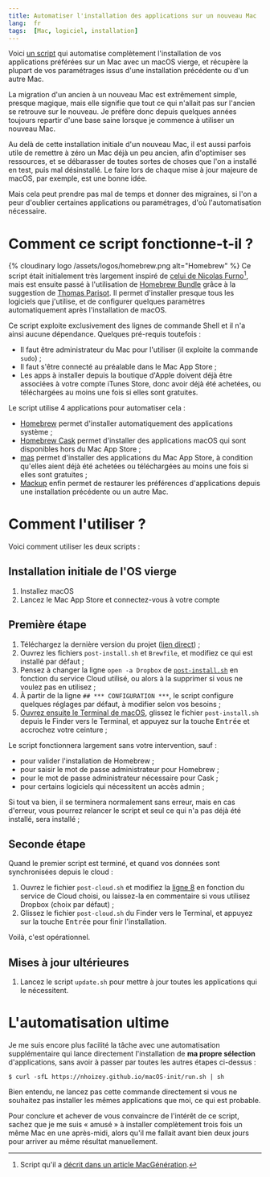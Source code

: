 ```yaml
---
title: Automatiser l'installation des applications sur un nouveau Mac
lang:  fr
tags:  [Mac, logiciel, installation]
---
```


Voici [un script](https://github.com/nhoizey/macOS-init) qui automatise complètement l'installation de vos applications préférées sur un Mac avec un macOS vierge, et récupère la plupart de vos paramétrages issus d'une installation précédente ou d'un autre Mac.

La migration d'un ancien à un nouveau Mac est extrêmement simple, presque magique, mais elle signifie que tout ce qui n'allait pas sur l'ancien se retrouve sur le nouveau. Je préfère donc depuis quelques années toujours repartir d'une base saine lorsque je commence à utiliser un nouveau Mac.

Au delà de cette installation initiale d'un nouveau Mac, il est aussi parfois utile de remettre à zéro un Mac déjà un peu ancien, afin d'optimiser ses ressources, et se débarasser de toutes sortes de choses que l'on a installé en test, puis mal désinstallé. Le faire lors de chaque mise à jour majeure de macOS, par exemple, est une bonne idée.

Mais cela peut prendre pas mal de temps et donner des migraines, si l'on a peur d'oublier certaines applications ou paramétrages, d'où l'automatisation nécessaire.

# Comment ce script fonctionne-t-il ?

{% cloudinary logo /assets/logos/homebrew.png alt="Homebrew" %}
Ce script était initialement très largement inspiré de [celui de Nicolas Furno](https://github.com/nicolinuxfr/macOS-post-installation)[^furno], mais est ensuite passé à l'utilisation de [Homebrew Bundle](https://github.com/Homebrew/homebrew-bundle) grâce à la suggestion de [Thomas Parisot](https://twitter.com/oncletom). Il permet d'installer presque tous les logiciels que j'utilise, et de configurer quelques paramètres automatiquement après l'installation de macOS.

[^furno]: Script qu'il a [décrit dans un article MacGénération](https://www.macg.co/logiciels/2017/01/un-script-pour-configurer-automatiquement-un-nouveau-mac-96652).

Ce script exploite exclusivement des lignes de commande Shell et il n'a ainsi aucune dépendance. Quelques pré-requis toutefois :

- Il faut être administrateur du Mac pour l'utiliser (il exploite la commande `sudo`) ;
- Il faut s'être connecté au préalable dans le Mac App Store ;
- Les apps à installer depuis la boutique d'Apple doivent déjà être associées à votre compte iTunes Store, donc avoir déjà été achetées, ou téléchargées au moins une fois si elles sont gratuites.

Le script utilise 4 applications pour automatiser cela :

- [Homebrew](http://brew.sh "Homebrew — The missing package manager for macOS") permet d'installer automatiquement des applications système ;
- [Homebrew Cask](https://caskroom.github.io) permet d'installer des applications macOS qui sont disponibles hors du Mac App Store ;
- [mas](https://github.com/mas-cli/mas) permet d'installer des applications du Mac App Store, à condition qu'elles aient déjà été achetées ou téléchargées au moins une fois si elles sont gratuites ;
- [Mackup](https://github.com/lra/mackup) enfin permet de restaurer les préférences d'applications depuis une installation précédente ou un autre Mac.

# Comment l'utiliser ?

Voici comment utiliser les deux scripts :

## Installation initiale de l'OS vierge

1. Installez macOS
1. Lancez le Mac App Store et connectez-vous à votre compte

## Première étape

1. Téléchargez la dernière version du projet ([lien direct](https://github.com/nhoizey/macOS-init/archive/master.zip)) ;
1. Ouvrez les fichiers `post-install.sh` et `Brewfile`, et modifiez ce qui est installé par défaut ;
1. Pensez à changer la ligne `open -a Dropbox` de [`post-install.sh`](https://github.com/nhoizey/macOS-init/blob/master/post-install.sh) en fonction du service Cloud utilisé, ou alors à la supprimer si vous ne voulez pas en utilisez ;
1. À partir de la ligne `## *** CONFIGURATION ***`, le script configure quelques réglages par défaut, à modifier selon vos besoins ;
1. [Ouvrez ensuite le Terminal de macOS](http://fr.wikihow.com/ouvrir-le-Terminal-sur-un-Mac), glissez le fichier `post-install.sh` depuis le Finder vers le Terminal, et appuyez sur la touche <kbd>Entrée</kbd> et accrochez votre ceinture ;

Le script fonctionnera largement sans votre intervention, sauf :

  - pour valider l'installation de Homebrew ;
  - pour saisir le mot de passe administrateur pour Homebrew ;
  - pour le mot de passe administrateur nécessaire pour Cask ;
  - pour certains logiciels qui nécessitent un accès admin ;

Si tout va bien, il se terminera normalement sans erreur, mais en cas d'erreur, vous pourrez relancer le script et seul ce qui n'a pas déjà été installé, sera installé ;

## Seconde étape

Quand le premier script est terminé, et quand vos données sont synchronisées depuis le cloud :

1. Ouvrez le fichier `post-cloud.sh` et modifiez la [ligne 8](https://github.com/nhoizey/macOS-init/blob/master/post-cloud.sh#L8) en fonction du service de Cloud choisi, ou laissez-la en commentaire si vous utilisez Dropbox (choix par défaut) ;
1. Glissez le fichier `post-cloud.sh` du Finder vers le Terminal, et appuyez sur la touche <kbd>Entrée</kbd> pour finir l'installation.

Voilà, c'est opérationnel.

## Mises à jour ultérieures

1. Lancez le script `update.sh` pour mettre à jour toutes les applications qui le nécessitent.

# L'automatisation ultime

Je me suis encore plus facilité la tâche avec une automatisation supplémentaire qui lance directement l'installation de **ma propre sélection** d'applications, sans avoir à passer par toutes les autres étapes ci-dessus :

```shell
$ curl -sfL https://nhoizey.github.io/macOS-init/run.sh | sh
```

Bien entendu, ne lancez pas cette commande directement si vous ne souhaitez pas installer les mêmes applications que moi, ce qui est probable.

Pour conclure et achever de vous convaincre de l'intérêt de ce script, sachez que je me suis « amusé » à installer complètement trois fois un même Mac en une après-midi, alors qu'il me fallait avant bien deux jours pour arriver au même résultat manuellement.
